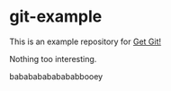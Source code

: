 # git-example

This is an example repository for [Get Git!](https://evanwill.github.io/get-git)

Nothing too interesting.

babababababababbooey
